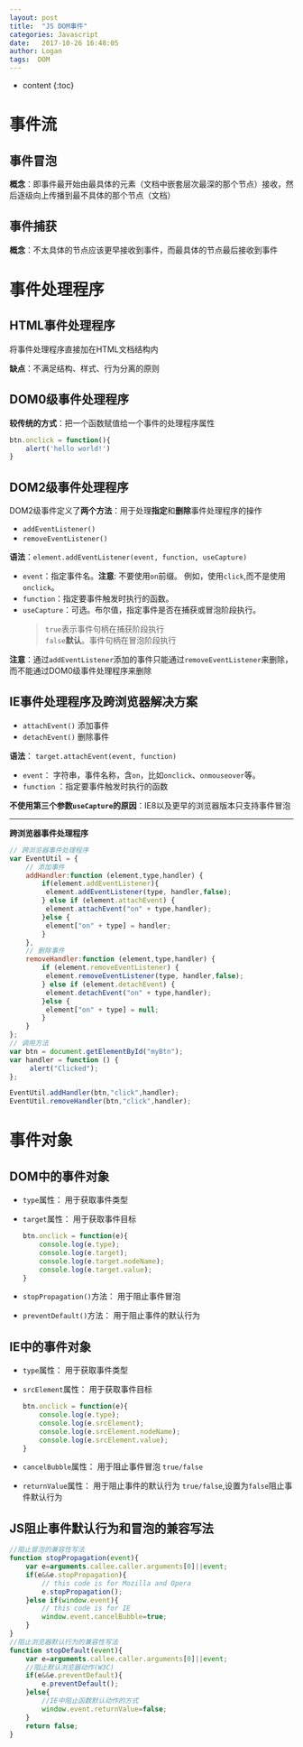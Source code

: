 ```yaml
---
layout: post
title:  "JS DOM事件"
categories: Javascript
date:   2017-10-26 16:48:05
author: Logan
tags:  DOM
---
```


* content
{:toc}

# 事件流

## 事件冒泡

**概念**：即事件最开始由最具体的元素（文档中嵌套层次最深的那个节点）接收，然后逐级向上传播到最不具体的那个节点（文档）

## 事件捕获

**概念**：不太具体的节点应该更早接收到事件，而最具体的节点最后接收到事件

# 事件处理程序

## HTML事件处理程序

将事件处理程序直接加在HTML文档结构内

**缺点**：不满足结构、样式、行为分离的原则

## DOM0级事件处理程序

**较传统的方式**：把一个函数赋值给一个事件的处理程序属性

```js
btn.onclick = function(){
    alert('hello world!')
}
```





## DOM2级事件处理程序

DOM2级事件定义了**两个方法**：用于处理**指定**和**删除**事件处理程序的操作

- `addEventListener()`
- `removeEventListener()`

**语法**：`element.addEventListener(event, function, useCapture)`

- `event`：指定事件名。**注意**: 不要使用`on`前缀。 例如，使用`click`,而不是使用`onclick`。 
- `function`：指定要事件触发时执行的函数。
- `useCapture`：可选。布尔值，指定事件是否在捕获或冒泡阶段执行。
    >`true`表示事件句柄在捕获阶段执行<br>
    >`false`**默认**。事件句柄在冒泡阶段执行

**注意**：通过`addEventListener`添加的事件只能通过`removeEventListener`来删除，而不能通过DOM0级事件处理程序来删除

## IE事件处理程序及跨浏览器解决方案

- `attachEvent()` 添加事件
- `detachEvent()` 删除事件

**语法**： `target.attachEvent(event, function)`
 
- `event`： 字符串，事件名称，含`on`，比如`onclick`、`onmouseover`等。 
- `function` ：指定要事件触发时执行的函数

**不使用第三个参数`useCapture`的原因**：IE8以及更早的浏览器版本只支持事件冒泡

***

**跨浏览器事件处理程序**

```js
// 跨浏览器事件处理程序
var EventUtil = {
    // 添加事件
    addHandler:function (element,type,handler) {
        if(element.addEventListener){
         element.addEventListener(type, handler,false);
        } else if (element.attachEvent) {
         element.attachEvent("on" + type,handler);
        }else {
         element["on" + type] = handler;
        }
    },
    // 删除事件
    removeHandler:function (element,type,handler) {
        if (element.removeEventListener) {
         element.removeEventListener(type, handler,false);
        } else if (element.detachEvent) {
         element.detachEvent("on" + type,handler);
        }else {
         element["on" + type] = null;
        }
    }
};
// 调用方法
var btn = document.getElementById("myBtn");
var handler = function () {
     alert("Clicked"); 
};

EventUtil.addHandler(btn,"click",handler);
EventUtil.removeHandler(btn,"click",handler);
```

# 事件对象

## DOM中的事件对象

- `type`属性： 用于获取事件类型
- `target`属性： 用于获取事件目标
    ```js
    btn.onclick = function(e){
        console.log(e.type);
        console.log(e.target);
        console.log(e.target.nodeName);
        console.log(e.target.value);
    }
    ```

- `stopPropagation()`方法： 用于阻止事件冒泡
- `preventDefault()`方法： 用于阻止事件的默认行为

## IE中的事件对象

- `type`属性： 用于获取事件类型
- `srcElement`属性： 用于获取事件目标
    ```js
    btn.onclick = function(e){
        console.log(e.type);
        console.log(e.srcElement);
        console.log(e.srcElement.nodeName);
        console.log(e.srcElement.value);
    }
    ```

- `cancelBubble`属性： 用于阻止事件冒泡 `true/false`
- `returnValue`属性： 用于阻止事件的默认行为 `true/false`,设置为`false`阻止事件默认行为


## JS阻止事件默认行为和冒泡的兼容写法

```js
//阻止冒泡的兼容性写法
function stopPropagation(event){
    var e=arguments.callee.caller.arguments[0]||event;
    if(e&&e.stopPropagation){
        // this code is for Mozilla and Opera
        e.stopPropagation();
    }else if(window.event){
        // this code is for IE
        window.event.cancelBubble=true;
    }
}
//阻止浏览器默认行为的兼容性写法
function stopDefault(event){
    var e=arguments.callee.caller.arguments[0]||event;
    //阻止默认浏览器动作(W3C)
    if(e&&e.preventDefault){
        e.preventDefault();
    }else{
        //IE中阻止函数默认动作的方式
        window.event.returnValue=false;      
    }
    return false;
}
```
